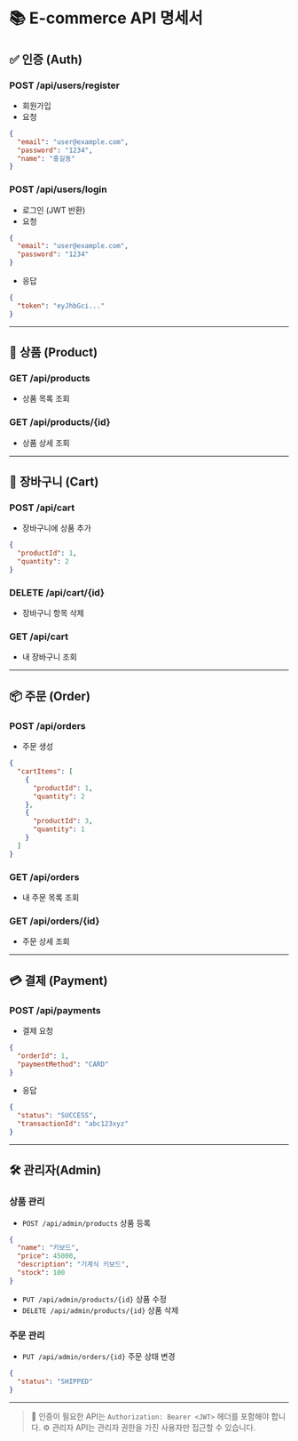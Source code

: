 # 📚 E-commerce API 명세서

## ✅ 인증 (Auth)

### POST /api/users/register

* 회원가입
* 요청

```json
{
  "email": "user@example.com",
  "password": "1234",
  "name": "홍길동"
}
```

### POST /api/users/login

* 로그인 (JWT 반환)
* 요청

```json
{
  "email": "user@example.com",
  "password": "1234"
}
```

* 응답

```json
{
  "token": "eyJhbGci..."
}
```

---

## 🛒 상품 (Product)

### GET /api/products

* 상품 목록 조회

### GET /api/products/{id}

* 상품 상세 조회

---

## 🧺 장바구니 (Cart)

### POST /api/cart

* 장바구니에 상품 추가

```json
{
  "productId": 1,
  "quantity": 2
}
```

### DELETE /api/cart/{id}

* 장바구니 항목 삭제

### GET /api/cart

* 내 장바구니 조회

---

## 📦 주문 (Order)

### POST /api/orders

* 주문 생성

```json
{
  "cartItems": [
    {
      "productId": 1,
      "quantity": 2
    },
    {
      "productId": 3,
      "quantity": 1
    }
  ]
}
```

### GET /api/orders

* 내 주문 목록 조회

### GET /api/orders/{id}

* 주문 상세 조회

---

## 💳 결제 (Payment)

### POST /api/payments

* 결제 요청

```json
{
  "orderId": 1,
  "paymentMethod": "CARD"
}
```

* 응답

```json
{
  "status": "SUCCESS",
  "transactionId": "abc123xyz"
}
```

---

## 🛠 관리자(Admin)

### 상품 관리

* `POST /api/admin/products` 상품 등록

```json
{
  "name": "키보드",
  "price": 45000,
  "description": "기계식 키보드",
  "stock": 100
}
```

* `PUT /api/admin/products/{id}` 상품 수정
* `DELETE /api/admin/products/{id}` 상품 삭제

### 주문 관리

* `PUT /api/admin/orders/{id}` 주문 상태 변경

```json
{
  "status": "SHIPPED"
}
```

---

> 🔐 인증이 필요한 API는 `Authorization: Bearer <JWT>` 헤더를 포함해야 합니다.
> ⚙️ 관리자 API는 관리자 권한을 가진 사용자만 접근할 수 있습니다.
